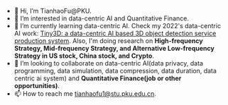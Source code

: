 - 👋 Hi, I’m TianhaoFu@PKU. <!-- - Ex-Intern@Baidu, Tencent, Alibaba, Sea, Msra. -->
- 👀 I’m interested in data-centric AI and Quantitative Finance.
- 🌱 I’m currently learning data-centric AI. Check my 2022's data-centric AI work: [Tiny3D: a data-centric AI based 3D object detection service production system](https://github.com/TinyDataML/Tiny3D).
 Also, I'm doing research on **High-frequency Strategy, Mid-frequency Strategy, and Alternative Low-frequency Strategy in US stock, China stock, and Crypto**. <!-- -  Other work I have been involved in: [FAFE-Net(MM'21)](https://dl.acm.org/doi/10.1145/3474085.3475277), [REDet(ACCV'22 oral)](https://openaccess.thecvf.com/content/ACCV2022/papers/Xu_Boosting_Dense_Long-Tailed_Object_Detection_from_Data-Centric_View_ACCV_2022_paper.pdf), MonoLT(ICASSP'23). -->
- 💞️ I’m looking to collaborate on data-centric AI(data privacy, data programming, data simulation, data compression, data duration, data centric ai system) and **Quantitative Finance(job or other opportunities)**. 
- 📫 How to reach me tianhaofu1@stu.pku.edu.cn.

<!---
TianhaoFu/TianhaoFu is a ✨ special ✨ repository because its `README.md` (this file) appears on your GitHub profile.
You can click the Preview link to take a look at your changes.
--->
